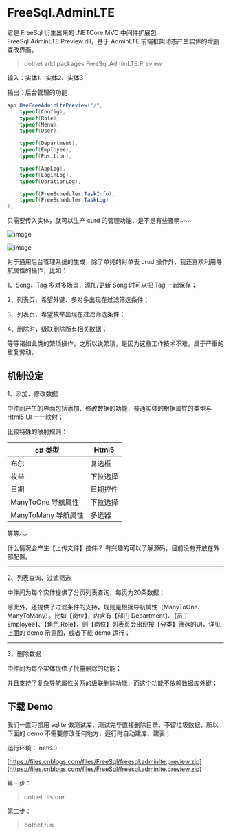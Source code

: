 # FreeSql.AdminLTE

它是 FreeSql 衍生出来的 .NETCore MVC 中间件扩展包 FreeSql.AdminLTE.Preview.dll，基于 AdminLTE 前端框架动态产生实体的增删查改界面。

> dotnet add packages FreeSql.AdminLTE.Preview

输入：实体1、实体2、实体3

输出：后台管理的功能

```csharp
app.UseFreeAdminLtePreview("/",
    typeof(Config),
    typeof(Role),
    typeof(Menu),
    typeof(User),

    typeof(Department),
    typeof(Employee),
    typeof(Position),

    typeof(AppLog),
    typeof(LoginLog),
    typeof(OprationLog),

    typeof(FreeScheduler.TaskInfo),
    typeof(FreeScheduler.TaskLog)
);
```

只需要传入实体，就可以生产 curd 的管理功能，是不是有些骚啊~~~

![image](https://user-images.githubusercontent.com/16286519/187557633-351e3fbe-ae87-461f-9e45-f1c31c6a2b92.png)

![image](https://user-images.githubusercontent.com/16286519/187557677-5333484e-92d3-42a4-8543-6baf89814540.png)

对于通用后台管理系统的生成，除了单纯的对单表 crud 操作外，我还喜欢利用导航属性的操作，比如：

1、Song、Tag 多对多场景，添加/更新 Song 时可以把 Tag 一起保存；

2、列表页，希望外键、多对多出现在过滤筛选条件；

3、列表页，希望枚举出现在过滤筛选条件；

4、删除时，级联删除所有相关数据；

等等诸如此类的繁琐操作，之所以说繁琐，是因为这些工作技术不难，属于严重的重复劳动。

## 机制设定

1、添加、修改数据

中件间产生的界面包括添加、修改数据的功能，普通实体的根据属性的类型与 Html5 UI 一一映射；

比较特殊的映射规则：

| c# 类型 | Html5 |
| --- | --- |
| 布尔 | 复选框 |
| 枚举 | 下拉选择 |
| 日期 | 日期控件 |
| ManyToOne 导航属性 | 下拉选择 |
| ManyToMany 导航属性 | 多选器 |

等等。。。

什么情况会产生【上传文件】控件？
有兴趣的可以了解源码，目前没有开放在外部配置。

---

2、列表查询、过滤筛选

中件间为每个实体提供了分页列表查询，每页为20条数据；

除此外，还提供了过滤条件的支持，规则是根据导航属性（ManyToOne、ManyToMany）。比如【岗位】，内含有【部门 Department】、【员工 Employee】、【角色 Role】，则【岗位】列表页会出现按【分类】筛选的UI，详见上面的 demo 示意图，或者下载 demo 运行；

---

3、删除数据

中件间为每个实体提供了批量删除的功能；

并且支持了复杂导航属性关系的级联删除功能，而这个功能不依赖数据库外键；

## 下载 Demo

我们一直习惯用 sqlite 做测试库，测试完毕直接删除目录，不留垃圾数据，所以下面的 demo 不需要修改任何地方，运行时自动建库、建表；

运行环境：.net6.0

[https://files.cnblogs.com/files/FreeSql/freesql.adminlte.preview.zip](https://files.cnblogs.com/files/FreeSql/freesql.adminlte.preview.zip)

第一步：

> dotnet restore

第二步：

> dotnet run
